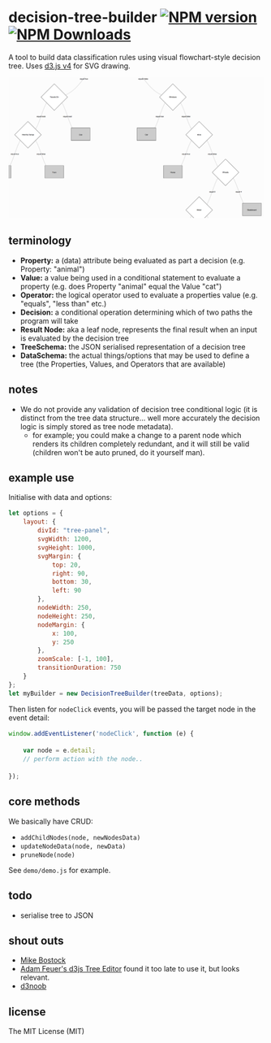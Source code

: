 # decision-tree-builder [![NPM version][npm-image]][npm-url] [![NPM Downloads][npm-downloads-image]][npm-url]

A tool to build data classification rules using visual flowchart-style decision tree.
Uses [d3.js v4](https://d3js.org/) for SVG drawing.

![Screenshot](/screenshots/decision-tree-builder.png?raw=true)

## terminology
* **Property:** a (data) attribute being evaluated as part a decision (e.g. Property: "animal")
* **Value:** a value being used in a conditional statement to evaluate a property 
(e.g. does Property "animal" equal the Value "cat")
* **Operator:** the logical operator used to evaluate a properties value (e.g. "equals", "less than" etc.) 
* **Decision:** a conditional operation determining which of two paths the program will take
* **Result Node:** aka a leaf node, represents the final result when an input is evaluated by the decision tree
* **TreeSchema:** the JSON serialised representation of a decision tree
* **DataSchema:** the actual things/options that may be used to define a tree
(the Properties, Values, and Operators that are available)

## notes
* We do not provide any validation of decision tree conditional logic 
(it is distinct from the tree data structure... well more accurately the decision logic is simply stored as tree node metadata).
	* for example; you could make a change to a parent node which renders its children completely redundant, 
	and it will still be valid (children won't be auto pruned, do it yourself man).

## example use
Initialise with data and options:
```javascript
let options = {
	layout: {
		divId: "tree-panel",
		svgWidth: 1200,
		svgHeight: 1000,
		svgMargin: {
			top: 20,
			right: 90,
			bottom: 30,
			left: 90
		},
		nodeWidth: 250,
		nodeHeight: 250,
		nodeMargin: {
			x: 100,
			y: 250
		},
		zoomScale: [-1, 100],
		transitionDuration: 750
	}
};
let myBuilder = new DecisionTreeBuilder(treeData, options);
```

Then listen for `nodeClick` events, you will be passed the target node in the event detail:
```javascript
window.addEventListener('nodeClick', function (e) {

	var node = e.detail;
	// perform action with the node..

});
```

## core methods
We basically have CRUD:
* `addChildNodes(node, newNodesData)`
* `updateNodeData(node, newData)`
* `pruneNode(node)`

See `demo/demo.js` for example.

## todo
* serialise tree to JSON

## shout outs
* [Mike Bostock](https://d3js.org/)
* [Adam Feuer's d3js Tree Editor](https://bl.ocks.org/adamfeuer/042bfa0dde0059e2b288) found it too late to use it, but looks relevant.
* [d3noob](https://bl.ocks.org/d3noob)
		       	  	   
## license
The MIT License (MIT)	
	          	  	   
[npm-image]: https://badge.fury.io/js/decision-tree-builder.svg
[npm-url]: https://www.npmjs.com/package/decision-tree-builder
[npm-downloads-image]: https://img.shields.io/npm/dt/decision-tree-builder.svg	   